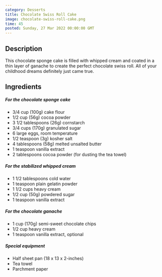 ```yaml
---
category: Desserts
title: Chocolate Swiss Roll Cake
image: chocolate-swiss-roll-cake.png
time: 45
posted: Sunday, 27 Mar 2022 00:00:00 GMT
---
```


## Description

This chocolate sponge cake is filled with whipped cream and coated in a thin layer of ganache to create the perfect chocolate swiss roll. All of your childhood dreams definitely just came true.

## Ingredients

##### For the chocolate sponge cake

- 3/4 cup (100g) cake flour
- 1/2 cup (56g) cocoa powder
- 3 1/2 tablespoons (26g) cornstarch
- 3/4 cups (170g) granulated sugar
- 6 large eggs, room temperature
- 1/2 teaspoon (3g) kosher salt
- 4 tablespoons (58g) melted unsalted butter
- 1 teaspoon vanilla extract
- 2 tablespoons cocoa powder (for dusting the tea towel)

##### For the stabilized whipped cream

- 1 1/2 tablespoons cold water
- 1 teaspoon plain gelatin powder
- 1 1/2 cups heavy cream
- 1/2 cup (50g) powdered sugar
- 1 teaspoon vanilla extract

##### For the chocolate ganache

- 1 cup (170g) semi-sweet chocolate chips
- 1/2 cup heavy cream
- 1 teaspoon vanilla extract, optional

##### Special equipment

- Half sheet pan (18 x 13 x 2-inches)
- Tea towel
- Parchment paper
